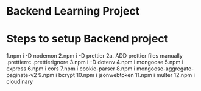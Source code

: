 # Backend Learning Project

# Steps to setup Backend project

1.npm i -D nodemon
2.npm i -D prettier
2a. ADD prettier files manually
.prettierrc
.prettierignore
3.npm i -D dotenv
4.npm i mongoose
5.npm i express
6.npm i cors
7.npm i cookie-parser
8.npm i mongoose-aggregate-paginate-v2
9.npm i bcrypt
10.npm i jsonwebtoken
11.npm i multer
12.npm i cloudinary
